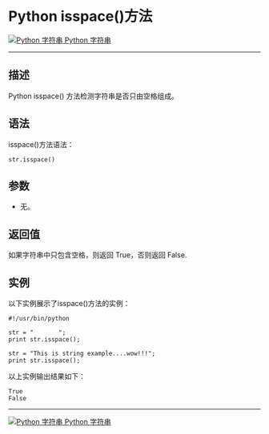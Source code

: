 Python isspace()方法
==================

 [![Python 字符串](../images/up.gif) Python 字符串](python-strings.html)

* * *

描述
--

Python isspace() 方法检测字符串是否只由空格组成。

语法
--

isspace()方法语法：
```
str.isspace()
```
参数
--

*   无。

返回值
---

如果字符串中只包含空格，则返回 True，否则返回 False.

实例
--

以下实例展示了isspace()方法的实例：
```
#!/usr/bin/python

str = "       "; 
print str.isspace();

str = "This is string example....wow!!!";
print str.isspace();
```
以上实例输出结果如下：
```
True
False
```
* * *

 [![Python 字符串](../images/up.gif) Python 字符串](python-strings.html)

